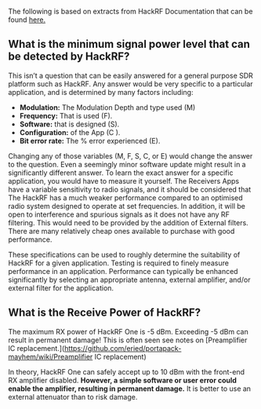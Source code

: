 The following is based on extracts from HackRF Documentation that can be found [here.](https://hackrf.readthedocs.io/en/latest/)

## What is the minimum signal power level that can be detected by HackRF?
This isn’t a question that can be easily answered for a general purpose SDR platform such as HackRF. Any answer would be very specific to a particular application, and is determined by many factors including:


* **Modulation:** The Modulation Depth and type used (M)
* **Frequency:** That is used (F).
* **Software:** that is designed (S). 
* **Configuration:**  of the App (C ).
* **Bit error rate:** The % error experienced (E).

Changing any of those variables (M, F, S, C, or E) would change the answer to the question. Even a seemingly minor software update might result in a significantly different answer. To learn the exact answer for a specific application, you would have to measure it yourself.
The Receivers Apps have a variable sensitivity to radio signals, and it should be considered that The HackRF has a much weaker performance compared to an optimised radio system designed to operate at set frequencies. In addition, it will be open to interference and spurious signals as it does not have any RF filtering. This would need to be provided by the addition of External filters. There are many relatively cheap ones available to purchase with good performance.

These specifications can be used to roughly determine the suitability of HackRF for a given application. Testing is required to finely measure performance in an application. Performance can typically be enhanced significantly by selecting an appropriate antenna, external amplifier, and/or external filter for the application.

## What is the Receive Power of HackRF?
The maximum RX power of HackRF One is -5 dBm. Exceeding -5 dBm can result in permanent damage! This is often seen see notes on [Preamplifier IC replacement.](https://github.com/eried/portapack-mayhem/wiki/Preamplifier IC replacement)

In theory, HackRF One can safely accept up to 10 dBm with the front-end RX amplifier disabled. **However, a simple software or user error could enable the amplifier, resulting in permanent damage.** It is better to use an external attenuator than to risk damage.




